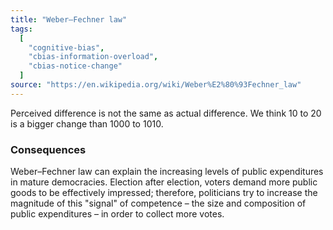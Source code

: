 ```yaml
---
title: "Weber–Fechner law"
tags:
  [
    "cognitive-bias",
    "cbias-information-overload",
    "cbias-notice-change"
  ]
source: "https://en.wikipedia.org/wiki/Weber%E2%80%93Fechner_law"
---
```


Perceived difference is not the same as actual difference. We think 10 to 20 is a bigger change than 1000 to 1010.

### Consequences

Weber–Fechner law can explain the increasing levels of public expenditures in mature democracies. Election after election, voters demand more public goods to be effectively impressed; therefore, politicians try to increase the magnitude of this "signal" of competence – the size and composition of public expenditures – in order to collect more votes.


